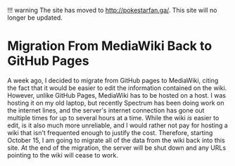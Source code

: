 !!! warning
    The site has moved to http://pokestarfan.ga/. This site will no longer be updated.

# Migration From MediaWiki Back to GitHub Pages

A week ago, I decided to migrate from GitHub pages to MediaWiki, citing the fact that it would be easier to edit the
information contained on the wiki. However, unlike GitHub Pages, MediaWiki has to be hosted on a host. I was hosting it
on my old laptop, but recently Spectrum has been doing work on the internet lines, and the server's internet connection
has gone out multiple times for up to several hours at a time. While the wiki _is_ easier to edit, is it also much more
unreliable, and I would rather not pay for hosting a wiki that isn't frequented enough to justify the cost. Therefore,
starting October 15, I am going to migrate all of the data from the wiki back into this site. At the end of the
migration, the server will be shut down and any URLs pointing to the wiki will cease to work.
